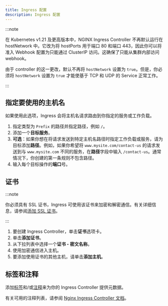```yaml
---
title: Ingress 配置
description: Ingress 配置
---
```


:::note

在 Kubernetes v1.21 及更高版本中，NGINX Ingress Controller 不再默认运行在 hostNetwork 中。它改为将 hostPorts 用于端口 80 和端口 443，因此你可以将准入 Webhook 配置为只能通过 ClusterIP 访问。这确保了只能从集群内部访问 webhook。

由于 controller 的这一更改，默认不再将 `hostNetwork` 设置为 `true`。但是，你必须将 `hostNetwork` 设置为 `true` 才能使基于 TCP 和 UDP 的 Service 正常工作。

:::

## 指定要使用的主机名

如果使用此选项，Ingress 会将主机名请求路由到你指定的服务或工作负载。

1. 指定类型为 `Prefix` 的路径并指定路径，例如 `/`。
1. 添加一个**目标服务**。
1. **可选**：如果你想在将请求发送到特定主机名路径时指定工作负载或服务，请为目标添加**路径**。例如，如果你希望将 `www.mysite.com/contact-us` 的请求发送到与 `www.mysite.com` 不同的服务，在**路径**字段中输入 `/contact-us`。通常情况下，你创建的第一条规则不包含路径。
1. 输入每个目标操作的**端口**号。

## 证书

:::note

你必须具有 SSL 证书，Ingress 可使用该证书来加密和解密通信。有关详细信息，请参阅[添加 SSL 证书](../encrypt-http-communication.md)。

:::

1. 要创建 Ingress Controller，单击**证书**选项卡。
1. 单击**添加证书**。
1. 从下拉列表中选择一个**证书 - 密文名称**。
1. 使用加密通信进入主机。
1. 要添加使用证书的其他主机，请单击**添加主机**。

## 标签和注释

添加[标签](https://kubernetes.io/docs/concepts/overview/working-with-objects/labels/)和/或[注释](https://kubernetes.io/docs/concepts/overview/working-with-objects/annotations/)来为你的 Ingress Controller 提供元数据。

有关可用的注释列表，请参阅 [Nginx Ingress Controller 文档](https://kubernetes.github.io/ingress-nginx/user-guide/nginx-configuration/annotations/)。
